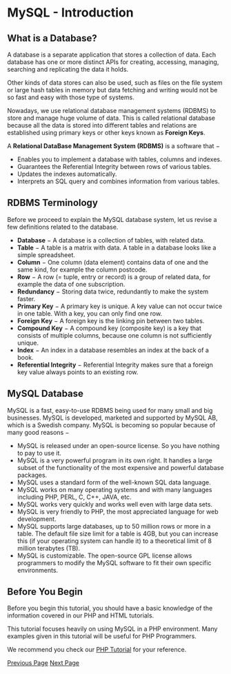 # MySQL - Introduction
## What is a Database?
A database is a separate application that stores a collection of data. Each database has one or more distinct APIs for creating, accessing, managing, searching and replicating the data it holds.

Other kinds of data stores can also be used, such as files on the file system or large hash tables in memory but data fetching and writing would not be so fast and easy with those type of systems.

Nowadays, we use relational database management systems (RDBMS) to store and manage huge volume of data. This is called relational database because all the data is stored into different tables and relations are established using primary keys or other keys known as **Foreign Keys**.

A **Relational DataBase Management System (RDBMS)** is a software that −

   * Enables you to implement a database with tables, columns and indexes.
   * Guarantees the Referential Integrity between rows of various tables.
   * Updates the indexes automatically.
   * Interprets an SQL query and combines information from various tables.

## RDBMS Terminology
Before we proceed to explain the MySQL database system, let us revise a few definitions related to the database.

   * **Database** − A database is a collection of tables, with related data.
   * **Table** − A table is a matrix with data. A table in a database looks like a simple spreadsheet.
   * **Column** − One column (data element) contains data of one and the same kind, for example the column postcode.
   * **Row** − A row (= tuple, entry or record) is a group of related data, for example the data of one subscription.
   * **Redundancy** − Storing data twice, redundantly to make the system faster.
   * **Primary Key** − A primary key is unique. A key value can not occur twice in one table. With a key, you can only find one row.
   * **Foreign Key** − A foreign key is the linking pin between two tables.
   * **Compound Key** − A compound key (composite key) is a key that consists of multiple columns, because one column is not sufficiently unique.
   * **Index** − An index in a database resembles an index at the back of a book.
   * **Referential Integrity** − Referential Integrity makes sure that a foreign key value always points to an existing row.

## MySQL Database
MySQL is a fast, easy-to-use RDBMS being used for many small and big businesses. MySQL is developed, marketed and supported by MySQL AB, which is a Swedish company. MySQL is becoming so popular because of many good reasons −

   * MySQL is released under an open-source license. So you have nothing to pay to use it.
   * MySQL is a very powerful program in its own right. It handles a large subset of the functionality of the most expensive and powerful database packages.
   * MySQL uses a standard form of the well-known SQL data language.
   * MySQL works on many operating systems and with many languages including PHP, PERL, C, C++, JAVA, etc.
   * MySQL works very quickly and works well even with large data sets.
   * MySQL is very friendly to PHP, the most appreciated language for web development.
   * MySQL supports large databases, up to 50 million rows or more in a table. The default file size limit for a table is 4GB, but you can increase this (if your operating system can handle it) to a theoretical limit of 8 million terabytes (TB).
   * MySQL is customizable. The open-source GPL license allows programmers to modify the MySQL software to fit their own specific environments.

## Before You Begin
Before you begin this tutorial, you should have a basic knowledge of the information covered in our PHP and HTML tutorials.

This tutorial focuses heavily on using MySQL in a PHP environment. Many examples given in this tutorial will be useful for PHP Programmers.

We recommend you check our [PHP Tutorial](/php/index.htm)  for your reference.


[Previous Page](../mysql/index.md) [Next Page](../mysql/mysql-installation.md) 
